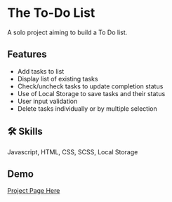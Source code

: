 # The To-Do List

A solo project aiming to build a To Do list.



## Features

- Add tasks to list
- Display list of existing tasks
- Check/uncheck tasks to update completion status
- Use of Local Storage to save tasks and their status
- User input validation
- Delete tasks individually or by multiple selection




## 🛠 Skills
Javascript, HTML, CSS, SCSS, Local Storage


## Demo

[Project Page Here](https://caroline1123.github.io/The-To-do-list/)

